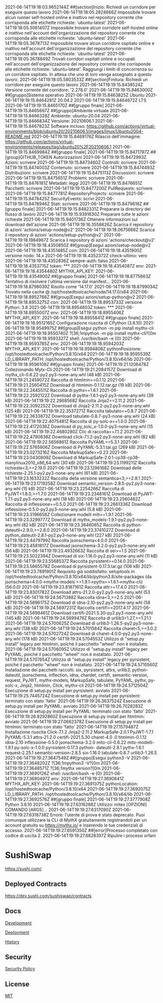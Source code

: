 
2021-06-14T19:18:03.9652144Z ##[section]Inizio: Richiedi un corridore per eseguire questo lavoro
2021-06-14T19:18:05.2824666Z Impossibile trovare alcun runner self-hosted online e inattivo nel repository corrente che corrisponda alle etichette richieste: 'ubuntu-latest'
2021-06-14T19:18:05.3061407Z Impossibile trovare alcun corridore self-hosted online e inattivo nell'account dell'organizzazione del repository corrente che corrisponda alle etichette richieste: 'ubuntu-latest'
2021-06-14T19:18:05.3678713Z Impossibile trovare alcun corridore ospitato online e inattivo nell'account dell'organizzazione del repository corrente che corrisponda alle etichette richieste: 'ubuntu-latest'
2021-06-14T19:18:05.3678849Z Trovati corridori ospitati online e occupati nell'account dell'organizzazione del repository corrente che corrisponde alle etichette richieste: 'ubuntu-latest'. Raggiungi i limiti di concorrenza su un corridore ospitato. In attesa che uno di loro venga assegnato a questo lavoro.
2021-06-14T19:18:05.5803533Z ##[section]Finitura: Richiedi un corridore per eseguire questo lavoro
2021-06-14T19:19:15.8438524Z Versione corrente del corridore: '2.278.0'
2021-06-14T19:19:15.8463000Z ##[gruppo]Sistema operativo
2021-06-14T19:19:15.8463825Z Ubuntu
2021-06-14T19:19:15.8464281Z 20.04.2
2021-06-14T19:19:15.8464672Z LTS
2021-06-14T19:19:15.8465170Z ##[gruppo finale]
2021-06-14T19:19:15.8465697Z ##[gruppo]Ambiente virtuale
2021-06-14T19:19:15.8466328Z Ambiente: ubuntu-20.04
2021-06-14T19:19:15.8466834Z Versione: 20210606.1
2021-06-14T19:19:15.8467823Z Software incluso: https://github.com/actions/virtual-environments/blob/ubuntu20/20210606.1/images/linux/Ubuntu2004-README.md
2021-06-14T19:19:15.8469176Z Rilascio dell'immagine: https://github.com/actions/virtual-environments/releases/tag/ubuntu20%2F20210606.1
2021-06-14T19:19:15.8469984Z ##[gruppo finale]
2021-06-14T19:19:15.8471797Z ##[group]GITHUB_TOKEN Autorizzazioni
2021-06-14T19:19:15.8472993Z Azioni: scrivere
2021-06-14T19:19:15.8473460Z Controlli: scrivere
2021-06-14T19:19:15.8474003Z Contenuto: scrivere
2021-06-14T19:19:15.8474493Z Distribuzioni: scrivere
2021-06-14T19:19:15.8475113Z Discussioni: scrivere
2021-06-14T19:19:15.8475651Z Problemi: scrivere
2021-06-14T19:19:15.8476181Z Metadati: leggi
2021-06-14T19:19:15.8476651Z Pacchetti: scrivere
2021-06-14T19:19:15.8477200Z PullRequests: scrivere
2021-06-14T19:19:15.8477781Z RepositoryProjects: scrivere
2021-06-14T19:19:15.8478425Z SecurityEvents: scrivi
2021-06-14T19:19:15.8478946Z Stati: scrivere
2021-06-14T19:19:15.8479616Z ##[gruppo finale]
2021-06-14T19:19:15.8482331Z Preparare la directory del flusso di lavoro
2021-06-14T19:19:15.9391630Z Preparare tutte le azioni richieste
2021-06-14T19:19:15.9401736Z Ottenere informazioni sul download dell'azione
2021-06-14T19:19:16.3558626Z Scarica il repository di azioni 'actions/setup-node@v2'
2021-06-14T19:19:18.0675666Z Scarica il repository di azioni 'actions/setup-python@v2'
2021-06-14T19:19:18.1984967Z Scarica il repository di azioni 'actions/checkout@v2'
2021-06-14T19:19:18.4350850Z ##[group]Esegui azioni/setup-node@v2
2021-06-14T19:19:18.4351485Z con:
2021-06-14T19:19:18.4351900Z versione nodo: 14.x
2021-06-14T19:19:18.4352372Z check-ultimo: vero
2021-06-14T19:19:18.4352836Z sempre-auth: falso
2021-06-14T19:19:18.4353715Z token: ***
2021-06-14T19:19:18.4354087Z env:
2021-06-14T19:19:18.4354480Z MYTHX_API_KEY: 
2021-06-14T19:19:18.4354900Z ##[gruppo finale]
2021-06-14T19:19:18.8775663Z Tentativo di risolvere l'ultima versione dal manifest...
2021-06-14T19:19:18.8798039Z Risolto come '14.17.0'
2021-06-14T19:19:18.8799034Z Trovato nella cache @ /opt/hostedtoolcache/node/14.17.0/x64
2021-06-14T19:19:18.8952766Z ##[group]Esegui azioni/setup-python@v2
2021-06-14T19:19:18.8953275Z con:
2021-06-14T19:19:18.8953733Z versione Python: 3.8
2021-06-14T19:19:18.8954603Z token: ***
2021-06-14T19:19:18.8955007Z env:
2021-06-14T19:19:18.8955406Z MYTHX_API_KEY: 
2021-06-14T19:19:18.8955841Z ##[gruppo finale]
2021-06-14T19:19:18.9512165Z Configurazione riuscita di CPython (3.8.10)
2021-06-14T19:19:18.9549975Z ##[group]Esegui python -m pip install mythx-cli
2021-06-14T19:19:18.9550740Z ?[36;1mpython -m pip install mythx-cli?[0m
2021-06-14T19:19:18.9593327Z shell: /usr/bin/bash -e {0}
2021-06-14T19:19:18.9593785Z env:
2021-06-14T19:19:18.9594203Z MYTHX_API_KEY: 
2021-06-14T19:19:18.9594808Z pythonPosizione: /opt/hostedtoolcache/Python/3.8.10/x64
2021-06-14T19:19:18.9595539Z LD_LIBRARY_PATH: /opt/hostedtoolcache/Python/3.8.10/x64/lib
2021-06-14T19:19:18.9596109Z ##[gruppo finale]
2021-06-14T19:19:21.1206478Z Collezionando Mytx-Cli
2021-06-14T19:19:21.2084157Z Download di mythx_cli-0.6.22-py2.py3-none-any.whl (48 kB)
2021-06-14T19:19:21.2459072Z Raccolta di htmlmin==0.1.12
2021-06-14T19:19:21.2560415Z Download di htmlmin-0.1.12.tar.gz (19 kB)
2021-06-14T19:19:22.2445511Z Raccolta di pythx==1.6.1
2021-06-14T19:19:22.2592122Z Download di pythx-1.6.1-py2.py3-none-any.whl (39 kB)
2021-06-14T19:19:22.2968568Z Raccolta Jinja2==2.11.2
2021-06-14T19:19:22.3092252Z Download di Jinja2-2.11.2-py2.py3-none-any.whl (125 kB)
2021-06-14T19:19:22.3537271Z Raccolta tabulato==0.8.7
2021-06-14T19:19:22.3633873Z Download tabulate-0.8.7-py3-none-any.whl (24 kB)
2021-06-14T19:19:22.4075481Z Raccolta di py-solc-x==1.0.0
2021-06-14T19:19:22.4172036Z Download di py_solc_x-1.0.0-py3-none-any.whl (15 kB)
2021-06-14T19:19:22.4680280Z Clic di raccolta==7.1.2
2021-06-14T19:19:22.4790838Z Download click-7.1.2-py2.py3-none-any.whl (82 kB)
2021-06-14T19:19:22.5656861Z Raccolta PyYAML==5.3.1
2021-06-14T19:19:22.5765906Z Download di PyYAML-5.3.1.tar.gz (269 kB)
2021-06-14T19:19:23.0273216Z Raccolta MarkupSafe>=0.23
2021-06-14T19:19:23.0430809Z Download di MarkupSafe-2.0.1-cp38-cp38-manylinux2010_x86_64.whl (30 kB)
2021-06-14T19:19:23.1199211Z Raccolta richieste<3,>=2.19.0
2021-06-14T19:19:23.1296168Z Download delle richieste-2.25.1-py2.py3-none-any.whl (61 kB)
2021-06-14T19:19:23.1633232Z Raccolta della versione semantica<3,>=2.8.1
2021-06-14T19:19:23.1719258Z Download semantic_version-2.8.5-py2.py3-none-any.whl (15 kB)
2021-06-14T19:19:23.2254266Z Raccolta di PyJWT<1.8.0,>=1.7.0
2021-06-14T19:19:23.2348161Z Download di PyJWT-1.7.1-py2.py3-none-any.whl (18 kB)
2021-06-14T19:19:23.2560462Z Raccolta di inflessione==0.5,0
2021-06-14T19:19:23.2661336Z Download inflessione-0.5.0-py2.py3-none-any.whl (5.8 kB)
2021-06-14T19:19:23.3196658Z Collezionare modelli miti==1.9.1
2021-06-14T19:19:23.3299777Z Download di mythx_models-1.9.1-py2.py3-none-any.whl (82 kB)
2021-06-14T19:19:23.3646065Z Raccolta di python-dateutil<2.9.0,>=2.8.0
2021-06-14T19:19:23.3741027Z Download di python_dateutil-2.8.1-py2.py3-none-any.whl (227 kB)
2021-06-14T19:19:23.4479799Z Raccolta jsonschema<4.0.0
2021-06-14T19:19:23.4581817Z Download jsonschema-3.2.0-py2.py3-none-any.whl (56 kB)
2021-06-14T19:19:23.4932663Z Raccolta di sei>=1.5
2021-06-14T19:19:23.5022394Z Download di six-1.16.0-py2.py3-none-any.whl (11 kB)
2021-06-14T19:19:23.5568537Z Raccolta pyrsistent>=0.14.0
2021-06-14T19:19:23.5665578Z Download di pyrsistent-0.17.3.tar.gz (106 kB)
2021-06-14T19:19:23.7891901Z Requisito già soddisfatto: setuptools in /opt/hostedtoolcache/Python/3.8.10/x64/lib/python3.8/site-packages (da jsonschema<4.0.0->mythx-models ==1.9.1->pythx==1.6.1->mythx-cli) (56.0.0)
2021-06-14T19:19:23.8187161Z Raccolta attr>=17.4.0
2021-06-14T19:19:23.8301782Z Download attrs-21.2.0-py2.py3-none-any.whl (53 kB)
2021-06-14T19:19:24.5671388Z Raccolta idna<3,>=2.5
2021-06-14T19:19:24.5696175Z Download di idna-2.10-py2.py3-none-any.whl (58 kB)
2021-06-14T19:19:24.5697231Z Raccolta certifi>=2017.4.17
2021-06-14T19:19:24.5698461Z Download certifi-2021.5.30-py2.py3-none-any.whl (145 kB)
2021-06-14T19:19:24.5699476Z Raccolta di urllib3<1.27,>=1.21.1
2021-06-14T19:19:24.5700625Z Download di urllib3-1.26.5-py2.py3-none-any.whl (138 kB)
2021-06-14T19:19:24.5701584Z Raccolta charet<5,>=3.0.2
2021-06-14T19:19:24.5702724Z Download di charet-4.0.0-py2.py3-none-any.whl (178 kB)
2021-06-14T19:19:24.5704553Z Utilizzo di "setup.py install" legacy per htmlmin, poiché il pacchetto "wheel" non è installato.
2021-06-14T19:19:24.5706095Z Utilizzo di "setup.py install" legacy per PyYAML, poiché il pacchetto "wheel" non è installato.
2021-06-14T19:19:24.5707654Z Utilizzo di "setup.py install" legacy per pyrsistent, poiché il pacchetto "wheel" non è installato.
2021-06-14T19:19:24.5710560Z Installazione dei pacchetti raccolti: six, pyrsistent, attrs, urllib3, python-dateutil, jsonschema, inflection, idna, chardet, certifi, semantic-version, request, PyJWT, mythx-models, MarkupSafe, tabulate, PyYAML, pythx, py-solc-x, Jinja2, htmlmin, Click, mythx-cli
2021-06-14T19:19:24.5712504Z Esecuzione di setup.py install per pyrsistent: avviato
2021-06-14T19:19:25.7445724Z Esecuzione di setup.py install per pyrsistent: terminato con stato 'fatto'
2021-06-14T19:19:26.3637524Z Esecuzione di setup.py install per PyYAML: avviato
2021-06-14T19:19:26.7028283Z Esecuzione di setup.py install per PyYAML: terminato con stato 'fatto'
2021-06-14T19:19:26.8292860Z Esecuzione di setup.py install per htmlmin: avviato
2021-06-14T19:19:27.0662378Z Esecuzione di setup.py install per htmlmin: terminato con stato 'fatto'
2021-06-14T19:19:27.1579487Z Installazione riuscita Click-7.1.2 Jinja2-2.11.2 MarkupSafe-2.0.1 PyJWT-1.7.1 PyYAML-5.3.1 attrs-21.2.0 certifi-2021.5.30 charet-4.0 .0 htmlmin-0.1.12 idna-2.10 inflessione-0.5.0 jsonschema-3.2.0 mito-cli-0.6.22 mito-modelli-1.9.1 py-solc-x-1.0.0 pyrsistent-0.17.3 python- dateutil-2.8.1 pythx-1.6.1 request-2.25.1 semantic-version-2.8.5 six-1.16.0 tabulate-0.8.7 urllib3-1.26.5
2021-06-14T19:19:27.3647549Z ##[gruppo]Esegui python3 -V
2021-06-14T19:19:27.3648202Z ?[36;1mpython3 -V?[0m
2021-06-14T19:19:27.3648571Z ?[36;1mythx version?[0m
2021-06-14T19:19:27.3690126Z shell: /usr/bin/bash -e {0}
2021-06-14T19:19:27.3690497Z env:
2021-06-14T19:19:27.3690841Z MYTHX_API_KEY: 
2021-06-14T19:19:27.3691375Z pythonLocation: /opt/hostedtoolcache/Python/3.8.10/x64
2021-06-14T19:19:27.3692075Z LD_LIBRARY_PATH: /opt/hostedtoolcache/Python/3.8.10/x64/lib
2021-06-14T19:19:27.3692576Z ##[gruppo finale]
2021-06-14T19:19:27.3777908Z Python 3.8.10
2021-06-14T19:19:27.6316288Z Utilizzo: mitex [OPZIONI] COMANDO [ARGS]...
2021-06-14T19:19:27.6317090Z 
2021-06-14T19:19:27.6318738Z Errore: l'utente di prova è stato deprecato. Puoi comunque utilizzare la CLI di MythX gratuitamente registrandoti per un account gratuito su https://mythx.io/ e inserendo le tue credenziali di accesso.
2021-06-14T19:19:27.6591350Z ##[error]Processo completato con codice di uscita 2.
2021-06-14T19:19:27.6628397Z Ripulire i processi orfani


# SushiSwap

https://sushi.com/

## Deployed Contracts

https://dev.sushi.com/sushiswap/contracts

## Docs

[Development](docs/DEVELOPMENT.md)

[Deployment](docs/DEPLOYMENT.md)

[History](docs/HISTORY.md)

## Security

[Security Policy](SECURITY.md)

## License

[MIT](LICENSE.txt)
